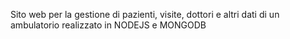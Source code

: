 Sito web per la gestione di pazienti, visite, dottori e altri dati di un ambulatorio realizzato in NODEJS e MONGODB
